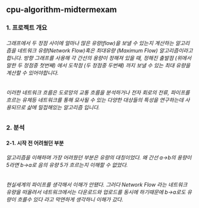 ## cpu-algorithm-midtermexam

### 1. 프로젝트 개요

###### 그래프에서 두 정점 사이에 얼마나 많은 유량(flow)을 보낼 수 있는지 계산하는 알고리즘을 네트워크 유량(Network Flow)혹은 최대유량 (Maximum Flow) 알고리즘이라고 합니다. 방향 그래프를 사용해 각 간선의 용량이 정해져 있을 때, 정해진 출발점 (위에서 말한 두 정점중 첫번째) 에서 도착점 (두 정점중 두번째) 까지 보낼 수 있는 최대 유량을 계산할 수 있어야합니다. 

###### 이러한 네트워크 흐름은 도로망의 교통 흐름을 분석하거나 전자 회로의 전류, 파이프를 흐르는 유체등 네트워크를 통해 묘사될 수 있는 다양한 대상들의 특성을 연구하는데 사용되므로 삶에 밀접해있는 알고리즘 입니다.


### 2. 분석


#### 2-1. 시작 전 어려웠던 부분

###### 알고리즘을 이해하며 가장 어려웠던 부분은 유량의 대칭이었다. 왜 간선 a->b의 용량이 5라면 b->a로 음의 유량 5가 흐르는지 이해할 수 없었다. 

###### 현실세계의 파이프를 생각해서 이해가 안됐다. 그러다 Network Flow 라는 네트워크 유량을 떠올려서 네트워크에서는 다운로드와 업로드를 동시에 하기때문에 b->a로도 유량이 흐를수 있다 라고 막연하게 생각하니 이해가 갔다.

